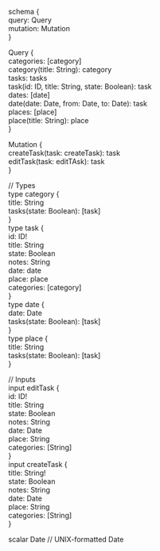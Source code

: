 schema {  
    query: Query  
    mutation: Mutation  
}  
  
Query {  
    categories: [category]  
    category(title: String): category  
    tasks: tasks  
    task(id: ID, title: String, state: Boolean): task  
    dates: [date]  
    date(date: Date, from: Date, to: Date): task  
    places: [place]  
    place(title: String): place  
}  
  
Mutation {  
    createTask(task: createTask): task  
    editTask(task: editTAsk): task  
}  
  
// Types  
type category {  
    title: String  
    tasks(state: Boolean): [task]  
}  
type task {  
    id: ID!  
    title: String  
    state: Boolean  
    notes: String  
    date: date  
    place: place  
    categories: [category]  
}  
type date {  
    date: Date  
    tasks(state: Boolean): [task]  
}  
type place {  
    title: String  
    tasks(state: Boolean): [task]  
}  
  
// Inputs  
input editTask {  
    id: ID!  
    title: String  
    state: Boolean  
    notes: String  
    date: Date  
    place: String  
    categories: [String]  
}  
input createTask {  
    title: String!  
    state: Boolean  
    notes: String  
    date: Date  
    place: String  
    categories: [String]  
}  
  
scalar Date // UNIX-formatted Date  